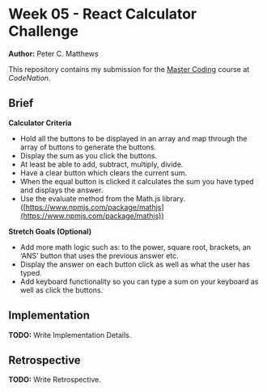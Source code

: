 # Week 05 - React Calculator Challenge

**Author:** Peter C. Matthews

This repository contains my submission for the [Master Coding](https://wearecodenation.com/2022/04/25/master-coding/) course at *CodeNation*.

## Brief

**Calculator Criteria**

 - Hold all the buttons to be displayed in an array and map through the array of buttons to generate the buttons.
 - Display the sum as you click the buttons.
 - At least be able to add, subtract, multiply, divide.
 - Have a clear button which clears the current sum.
 - When the equal button is clicked it calculates the sum you have typed and displays the answer.
 - Use the evaluate method from the Math.js library. ([https://www.npmjs.com/package/mathjs](https://www.npmjs.com/package/mathjs))

**Stretch Goals (Optional)**

 - Add more math logic such as: to the power, square root, brackets, an ‘ANS’ button that uses the previous answer etc.
 - Display the answer on each button click as well as what the user has typed.
 - Add keyboard functionality so you can type a sum on your keyboard as well as click the buttons.

 ## Implementation

**TODO:** Write Implementation Details.

 ## Retrospective

**TODO:** Write Retrospective.
